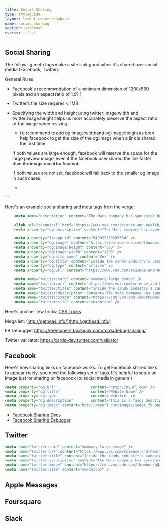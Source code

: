 ```yaml
---
title: Social Sharing
type: styleguide
layout: layout-coeur-knowbase
name: social_sharing
section: external
source: ../../
---
```


<main markdown="1">

## Social Sharing

The following meta tags make a site look good when it's shared over social media (Facebook, Twitter).

General Rules
- Facebook's recommendation of a minimum dimension of 1200x630 pixels and an aspect ratio of 1.91:1, 
- Twitter's file size requires < 1MB.
- Specifying the width and height using twitter:image:width and twitter:image:height helps us more accurately preserve the aspect ratio of the image when resizing.
    - I’d recommend to add og:image:widthand og:image:height as both help facebook to get the size of the og:image when a link is shared the first time.

    If both values are large enough, facebook will reserve the space for the large preview image, even if the facebook user shared the link faster than the image could be fetched.

    If both values are not set, facebook will fall back to the smaller og:image in such cases.
    - ```<meta name="twitter:image:width" content= "..." />
<meta name="twitter:image:height" content= "..." />```

Here's an example social sharing and meta tags from the verge:

~~~ html
    <meta name="description" content="The Mars company has sponsored hundreds of scientific studies to show cocoa is good for you." />

    <link rel="canonical" href="https://www.vox.com/science-and-health/2017/10/18/15995478/chocolate-health-benefits-heart-disease" />
    <meta property="og:description" content="The Mars company has sponsored hundreds of scientific studies to show cocoa is good for you." />

    <meta property="fb:app_id" content="549923288395304" />
    <meta property="og:image" content="https://cdn.vox-cdn.com/thumbor/qQ4JlbWuexXOCViD9lAHRQn7kaw=/0x0:2000x1047/fit-in/1200x630/cdn.vox-cdn.com/uploads/chorus_asset/file/9456457/chocolate_lede.jpg" />
    <meta property="og:image:height" content="630" />
    <meta property="og:image:width" content="1200" />
    <meta property="og:site_name" content="Vox" />
    <meta property="og:title" content="Inside the candy industry’s campaign to convince us chocolate is a health food" />
    <meta property="og:type" content="article" />
    <meta property="og:url" content="https://www.vox.com/science-and-health/2017/10/18/15995478/chocolate-health-benefits-heart-disease" />

    <meta name="twitter:card" content="summary_large_image" />
    <meta name="twitter:url" content="https://www.vox.com/science-and-health/2017/10/18/15995478/chocolate-health-benefits-heart-disease" />
    <meta name="twitter:title" content="Inside the candy industry’s campaign to convince us chocolate is a health food" />
    <meta name="twitter:description" content="The Mars company has sponsored hundreds of scientific studies to show cocoa is good for you." />
    <meta name="twitter:image" content="https://cdn.vox-cdn.com/thumbor/qQ4JlbWuexXOCViD9lAHRQn7kaw=/0x0:2000x1047/fit-in/1200x630/cdn.vox-cdn.com/uploads/chorus_asset/file/9456457/chocolate_lede.jpg" />
    <meta name="twitter:site" content="voxdotcom" />

~~~


Here's another few tricks: [CSS Tricks](https://css-tricks.com/essential-meta-tags-social-media/)

Mega list: [http://gethead.info/](http://gethead.info/)

FB Debugger: https://developers.facebook.com/tools/debug/sharing/

Twitter validator: https://cards-dev.twitter.com/validator



## Facebook
 
Here's how sharing links on facebook works. To get Facebook shared links to appear nicely, you need the following set of tags. It's helpful to setup an image just for sharing on facebook (or social media in general)





~~~ html
<meta property="og:url"                content="http://myurl.com" />
<meta property="og:title"              content="Webite Name" />
<meta property="og:type"               content="website" />
<meta property="og:description"        content="This is a fancy description" />
<meta property="og:image" content="http://myurl.com/images/image_fb.png" />
~~~
 
 
- [Facebook Sharing Docs](https://developers.facebook.com/docs/sharing/webmasters/)
- [Facebook Sharing Debugger](https://developers.facebook.com/tools/debug/sharing/?q=atlantalindyexchange.com)


## Twitter

~~~html
<meta name="twitter:card" content="summary_large_image" />
<meta name="twitter:url" content="https://www.vox.com/science-and-health/2017/10/18/15995478/chocolate-health-benefits-heart-disease" />
<meta name="twitter:title" content="Inside the candy industry’s campaign to convince us chocolate is a health food" />
<meta name="twitter:description" content="The Mars company has sponsored hundreds of scientific studies to show cocoa is good for you." />
<meta name="twitter:image" content="https://cdn.vox-cdn.com/thumbor/qQ4JlbWuexXOCViD9lAHRQn7kaw=/0x0:2000x1047/fit-in/1200x630/cdn.vox-cdn.com/uploads/chorus_asset/file/9456457/chocolate_lede.jpg" />
<meta name="twitter:site" content="voxdotcom" />
~~~

## Apple Messages

## Foursquare

## Slack

## 

</main>


